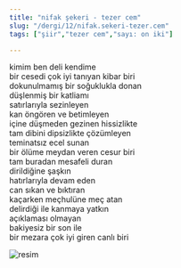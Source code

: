 ```yaml
---
title: "nifak şekeri - tezer cem"
slug: "/dergi/12/nifak.sekeri-tezer.cem"
tags: ["şiir","tezer cem","sayı: on iki"]

---
```

kimim ben deli kendime    
bir cesedi çok iyi tanıyan kibar biri  
dokunulmamış bir soğuklukla donan  
düşlenmiş bir katliamı  
satırlarıyla sezinleyen  
kan öngören ve betimleyen  
içine düşmeden gezinen hissizlikte  
tam dibini dipsizlikte çözümleyen  
teminatsız ecel sunan  
bir ölüme meydan veren cesur biri  
tam buradan mesafeli duran  
dirildiğine şaşkın  
hatırlarıyla devam eden  
can sıkan ve bıktıran  
kaçarken meçhulüne meç atan  
delirdiği ile kanmaya yatkın  
açıklaması olmayan  
bakiyesiz bir son ile  
bir mezara çok iyi giren canlı biri


![resim](/img/ky12_27.jpg)